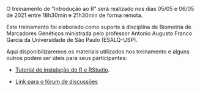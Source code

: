 
O treinamento de  "Introdução ao R" será realizado nos dias 05/05 e 06/05 de 2021 entre 18h30min e 21h30min de forma remota.

Este treinamento foi elaborado como suporte à disciplina de Biometria de Marcadores Genéticos ministrada pelo professor Antonio Augusto Franco Garcia da Universidade de São Paulo (ESALQ-USP).

Aqui disponibilizaremos os materiais utilizados nos treinamento e alguns outros podem ser úteis para seus participantes:

* [Tutorial de instalação do R e RStudio](https://cristianetaniguti.github.io/Workshop_genetica_esalq/CursoRBiometria_2021/Tutorial_instalacao.html).

* [Link para o fórum de discussões](https://groups.google.com/u/1/g/biometria-de-marcadores-2021)




